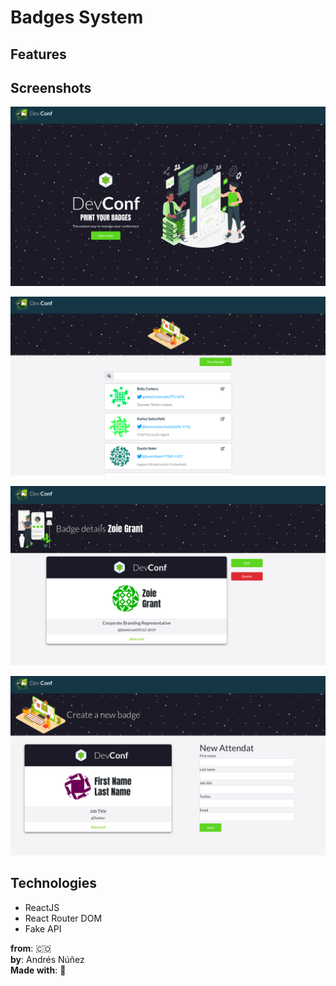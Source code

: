 # Badges System

## Features

## Screenshots

![HomePage](./ReadmeImages/ImgHome.png)

![BadgeList](./ReadmeImages/ImgBadgeList.png)

![EditBadge](./ReadmeImages/ImgEditBage.png)

![NewBadge](./ReadmeImages/ImgNewBadge.png)

## Technologies

- ReactJS
- React Router DOM
- Fake API

**from**: 🇨🇴  
**by**: Andrés Núñez  
**Made with**: 💛
